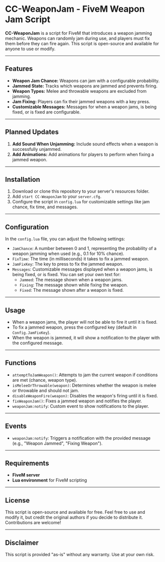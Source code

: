 # CC-WeaponJam - FiveM Weapon Jam Script

**CC-WeaponJam** is a script for FiveM that introduces a weapon jamming mechanic. Weapons can randomly jam during use, and players must fix them before they can fire again. This script is open-source and available for anyone to use or modify.

---

## Features

- **Weapon Jam Chance:** Weapons can jam with a configurable probability.
- **Jammed State:** Tracks which weapons are jammed and prevents firing.
- **Weapon Types:** Melee and throwable weapons are excluded from jamming.
- **Jam Fixing:** Players can fix their jammed weapons with a key press.
- **Customizable Messages:** Messages for when a weapon jams, is being fixed, or is fixed are configurable.

---

## Planned Updates

1. **Add Sound When Unjamming:** Include sound effects when a weapon is successfully unjammed.
2. **Add Animations:** Add animations for players to perform when fixing a jammed weapon.

---

## Installation

1. Download or clone this repository to your server's resources folder.
2. Add `start CC-WeaponJam` to your `server.cfg`.
3. Configure the script in `config.lua` for customizable settings like jam chance, fix time, and messages.

---

## Configuration

In the `config.lua` file, you can adjust the following settings:

- `JamChance`: A number between 0 and 1, representing the probability of a weapon jamming when used (e.g., 0.1 for 10% chance).
- `FixTime`: The time (in milliseconds) it takes to fix a jammed weapon.
- `JamFixKey`: The key to press to fix the jammed weapon.
- `Messages`: Customizable messages displayed when a weapon jams, is being fixed, or is fixed. You can set your own text for:
  - `Jammed`: The message shown when a weapon jams.
  - `Fixing`: The message shown while fixing the weapon.
  - `Fixed`: The message shown after a weapon is fixed.

---

## Usage

- When a weapon jams, the player will not be able to fire it until it is fixed.
- To fix a jammed weapon, press the configured key (default in `Config.JamFixKey`).
- When the weapon is jammed, it will show a notification to the player with the configured message.
  
---

## Functions

- `attemptToJamWeapon()`: Attempts to jam the current weapon if conditions are met (chance, weapon type).
- `isMeleeOrThrowable(weapon)`: Determines whether the weapon is melee or throwable and should not jam.
- `disableWeaponFire(weapon)`: Disables the weapon's firing until it is fixed.
- `fixWeaponJam()`: Fixes a jammed weapon and notifies the player.
- `weaponJam:notify`: Custom event to show notifications to the player.

---

## Events

- `weaponJam:notify`: Triggers a notification with the provided message (e.g., "Weapon Jammed", "Fixing Weapon").
  
---

## Requirements

- **FiveM server**
- **Lua environment** for FiveM scripting

---

## License

This script is open-source and available for free. Feel free to use and modify it, but credit the original authors if you decide to distribute it. Contributions are welcome!

---

## Disclaimer

This script is provided "as-is" without any warranty. Use at your own risk.
